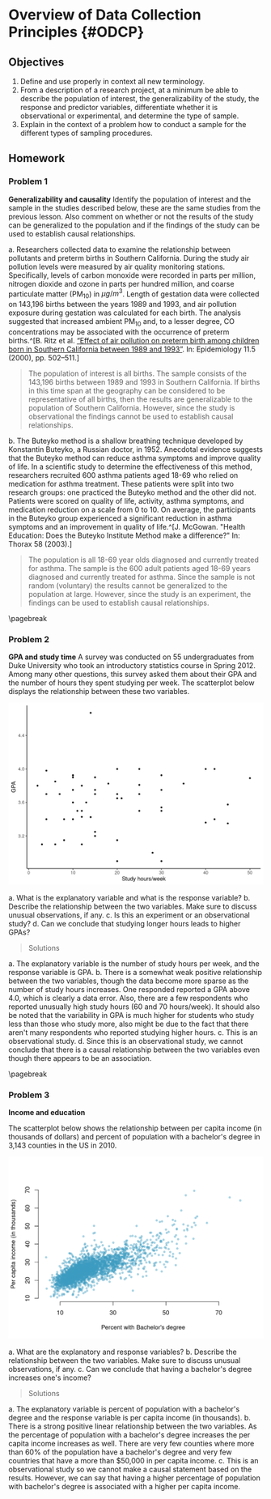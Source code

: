 # Overview of Data Collection Principles {#ODCP}

## Objectives

1) Define and use properly in context all new terminology.  
2) From a description of a research project, at a minimum be able to describe the population of interest, the generalizability of the study, the response and predictor variables, differentiate whether it is observational or experimental, and determine the type of sample.  
3) Explain in the context of a problem how to conduct a sample for the different types of sampling procedures.  

## Homework  

### Problem 1  

**Generalizability and causality** 
Identify the population of interest and the sample in the studies described below, these are the same studies from the previous lesson. Also comment on whether or not the results of the study can be generalized to the population and if the findings of the study can be used to establish causal relationships.


a. Researchers collected data to examine the relationship between pollutants and preterm births in Southern California. During the study air pollution levels were measured by air quality monitoring stations. Specifically, levels of carbon monoxide were recorded in parts per million, nitrogen dioxide and ozone in parts per hundred million, and coarse particulate matter (PM$_{10}$) in $\mu g/m^3$. Length of gestation data were collected on 143,196 births between the years 1989 and 1993, and air pollution exposure during gestation was calculated for each birth. The analysis suggested that increased ambient PM$_{10}$ and, to a lesser degree, CO concentrations may be associated with the occurrence of preterm births.^[B. Ritz et al. [“Effect of air pollution on preterm birth among children born in Southern California
between 1989 and 1993”](http://journals.lww.com/epidem/Abstract/2000/09000/Effect_of_Air_Pollution_on_Preterm_Birth_Among.4.aspx).  In:  Epidemiology 11.5 (2000), pp. 502–511.]

>The population of interest is all births. The sample consists of the 143,196 births between 1989 and 1993 in Southern California. If births in this time span at the geography can be considered to be representative of all births, then the results are generalizable to the population of Southern California. However, since the study is observational the findings cannot be used to establish causal relationships.


b. The Buteyko method is a shallow breathing technique developed by Konstantin Buteyko, a Russian doctor, in 1952. Anecdotal evidence suggests that the Buteyko method can reduce asthma symptoms and improve quality of life. In a scientific study to determine the effectiveness of this method, researchers recruited 600 asthma patients aged 18-69 who relied on medication for asthma treatment. These patients were split into two research groups: one practiced the Buteyko method and the other did not. Patients were scored on quality of life, activity, asthma symptoms, and medication reduction on a scale from 0 to 10. On average, the participants in the Buteyko group experienced a significant reduction in asthma symptoms and an improvement in quality of life.^[J. McGowan. "Health Education: Does the Buteyko Institute Method make a difference?" In: Thorax 58 (2003).]

>The population is all 18-69 year olds diagnosed and currently treated for asthma. The sample is the 600 adult patients aged 18-69 years diagnosed and currently treated for asthma. Since the sample is not random (voluntary) the results cannot be generalized to the population at large. However, since the study is an experiment, the findings can
be used to establish causal relationships.

\pagebreak

### Problem 2  

**GPA and study time** 
A survey was conducted on 55 undergraduates from Duke University who took an introductory statistics course in Spring 2012. Among many other questions, this survey asked them about their GPA and the number of hours they spent studying per week. The scatterplot below displays the relationship between these two variables.

<img src="03-Overview-of-Data-Collection-Principles-Solutions_files/figure-html/unnamed-chunk-1-1.png" width="672" />


a. What is the explanatory variable and what is the response variable?
b. Describe the relationship between the two variables. Make sure to discuss unusual observations, if any.
c. Is this an experiment or an observational study?
d. Can we conclude that studying longer hours leads to higher GPAs?

>Solutions 

a. The explanatory variable is the number of study hours per week, and the response variable is GPA.
b. There is a somewhat weak positive relationship between the two variables, though the data become more sparse as the number of study hours increases. One responded reported a GPA above 4.0, which is clearly a data error. Also, there are a few respondents who reported unusually high study hours (60 and 70 hours/week). It should also be
noted that the variability in GPA is much higher for students who study less than those who study more, also might be due to the fact that there aren't many respondents who reported studying higher hours.
c. This is an observational study.
d. Since this is an observational study, we cannot conclude that there is a causal relationship between the two variables even though there appears to be an association.  


\pagebreak

### Problem 3  

**Income and education** 

The scatterplot below shows the relationship between per capita income (in thousands of dollars) and percent of population with a bachelor's degree in 3,143 counties in the US in 2010.

<img src="03-Overview-of-Data-Collection-Principles-Solutions_files/figure-html/unnamed-chunk-2-1.png" width="672" />

a. What are the explanatory and response variables?
b. Describe the relationship between the two variables. Make sure to discuss unusual observations, if any.
c. Can we conclude that having a bachelor's degree increases one's income?  

>Solutions  

a. The explanatory variable is percent of population with a bachelor's degree and the response variable is per capita income (in thousands).
b. There is a strong positive linear relationship between the two variables. As the percentage of population with a bachelor's degree increases the per capita income increases as well. There are very few counties where more than 60% of the population have a bachelor's degree and very few countries that have a more than $50,000 in per capita income.
c. This is an observational study so we cannot make a causal statement based on the results. However, we can say that having a higher percentage of population with bachelor's degree is associated with a higher per capita income.

